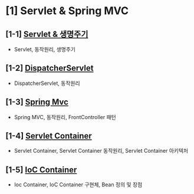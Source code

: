 # [1] Servlet & Spring MVC
    
## [1-1] [Servlet & 생명주기](https://hyunjong96.tistory.com/20)
- Servlet, 동작원리, 생명주기

## [1-2] [DispatcherServlet](https://hyunjong96.tistory.com/22)
- DispatcherServlet, 동작원리 

## [1-3] [Spring Mvc](https://hyunjong96.tistory.com/21)
- Spring MVC, 동작원리, FrontController 패턴

## [1-4] [Servlet Container](https://hyunjong96.tistory.com/23)
- Servlet Container, Servlet Container 동작원리, Servlet Container 아키텍처

## [1-5] [IoC Container](https://hyunjong96.tistory.com/m/24)
- Ioc Container, IoC Container 구현체, Bean 정의 및 장점